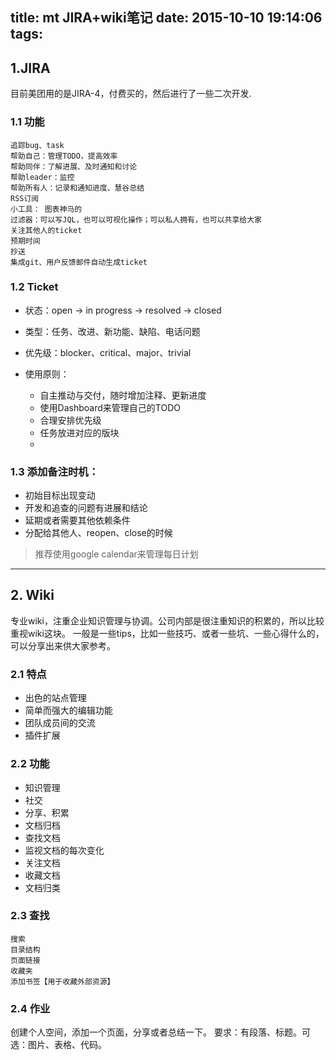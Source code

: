 title: mt JIRA+wiki笔记
date: 2015-10-10 19:14:06
tags: 
---
## 1.JIRA

目前美团用的是JIRA-4，付费买的，然后进行了一些二次开发.

### 1.1 功能

    追踪bug、task
    帮助自己：管理TODO，提高效率
    帮助同伴：了解进展、及时通知和讨论
    帮助leader：监控
    帮助所有人：记录和通知进度、慧谷总结
    RSS订阅
    小工具： 图表神马的
    过滤器：可以写JQL，也可以可视化操作；可以私人拥有，也可以共享给大家
    关注其他人的ticket
    预期时间
    抄送
    集成git、用户反馈邮件自动生成ticket


### 1.2 Ticket

* 状态：open -> in progress -> resolved -> closed
* 类型：任务、改进、新功能、缺陷、电话问题
* 优先级：blocker、critical、major、trivial
* 使用原则：

    * 自主推动与交付，随时增加注释、更新进度
    * 使用Dashboard来管理自己的TODO
    * 合理安排优先级
    * 任务放进对应的版块
    * 


### 1.3 添加备注时机：

- 初始目标出现变动
-   开发和追查的问题有进展和结论
-   延期或者需要其他依赖条件
-   分配给其他人、reopen、close的时候

> 推荐使用google calendar来管理每日计划

---


## 2. Wiki

专业wiki，注重企业知识管理与协调。公司内部是很注重知识的积累的，所以比较重视wiki这块。
一般是一些tips，比如一些技巧、或者一些坑、一些心得什么的，可以分享出来供大家参考。

### 2.1 特点

- 出色的站点管理
- 简单而强大的编辑功能
- 团队成员间的交流
- 插件扩展

### 2.2 功能

- 知识管理
- 社交
- 分享、积累
- 文档归档
- 查找文档
- 监视文档的每次变化
- 关注文档
- 收藏文档
- 文档归类

### 2.3 查找

    搜索
    目录结构
    页面链接
    收藏夹
    添加书签【用于收藏外部资源】

### 2.4 作业
创建个人空间，添加一个页面，分享或者总结一下。
要求：有段落、标题。可选：图片、表格、代码。





